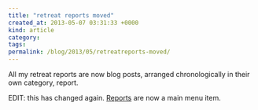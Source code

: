 ```yaml
---
title: "retreat reports moved"
created_at: 2013-05-07 03:31:33 +0000
kind: article
category: 
tags: 
permalink: /blog/2013/05/retreatreports-moved/
---
```


All my retreat reports are now blog posts, arranged chronologically in their own category, report.

EDIT: this has changed again. [Reports](/reports/) are now a main menu item.
